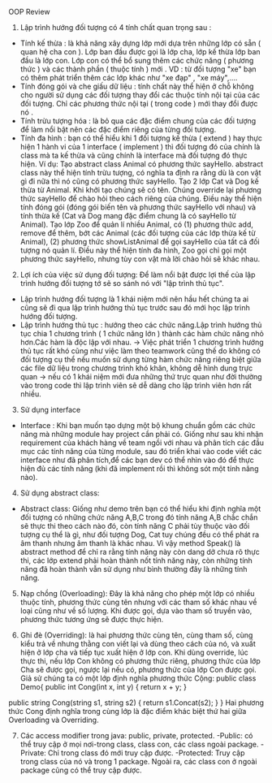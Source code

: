 OOP Review

1. Lập trình hướng đối tượng có 4 tính chất quan trọng sau :
- Tính kế thừa : là khả năng xây dựng lớp mới dựa trên những lớp có sẵn ( quan hệ cha con ). Lớp ban đầu được gọi là lớp cha, lớp kế thừa lớp ban đầu là lớp con. Lớp con có thể bổ sung thêm các chức năng ( phương thức ) và các thành phần ( thuộc tính ) mới .
VD : từ đối tượng "xe" bạn có thêm phát triển thêm các lớp khác như "xe đạp" , "xe máy",....
- Tính đóng gói và che giấu dữ liệu : tính chất này thể hiện ở chỗ không cho người sử dụng các đối tượng thay đổi các thuộc tính nội tại của các đối tượng. Chỉ các phương thức nội tại ( trong code ) mới thay đổi được nó . 
- Tính trừu tượng hóa : là bỏ qua các đặc điểm chung của các đối tượng để làm nổi bật nên các đặc điểm riêng của từng đối tượng.
-  Tính đa hình : bạn có thể hiểu khi 1 đối tượng kế thừa ( extend ) hay thực hiện 1 hành vi của 1 interface ( implement ) thì đối tượng đó của chính là class mà ta kế thừa và cũng chính là interface mà đối tượng đó thực hiện.
Ví dụ:
Tạo abstract class Animal có phương thức sayHello. abstract class này thể hiện tính trừu tượng, có nghĩa ta định ra rằng dù là con vật gì đi nữa thì nó cũng có phương thức sayHello.
Tạo 2 lớp Cat và Dog kế thừa từ Animal. Khi khởi tạo chúng sẽ có tên. Chúng override lại phương thức sayHello để chào hỏi theo cách riêng của chúng. Điều này thể hiện tính đóng gói (đóng gói biến tên và phương thức sayHello với nhau) và tính thừa kế (Cat và Dog mang đặc điểm chung là có sayHello từ Animal).
Tạo lớp Zoo để quản lí nhiều Animal, có (1) phương thức add, remove để thêm, bớt các Animal (các đối tượng của các lớp thừa kế từ Animal), (2) phương thức showListAnimal để gọi sayHello của tất cả đối tượng nó quản lí. Điều này thể hiện tính đa hình, Zoo gọi chỉ gọi một phương thức sayHello, nhưng tùy con vật mà lời chào hỏi sẽ khác nhau.

2. Lợi ích của việc sử dụng đối tượng:
Để làm nổi bật được lợi thế của lập trình hướng đối tượng tớ sẽ so sánh nó với "lập trình thủ tục".
- Lập trình hướng đối tượng là 1 khái niệm mới nên hầu hết chúng ta ai cũng sẽ đi qua lập trình hướng thủ tục trước sau đó mới học lập trình hướng đối tượng.
- Lập trình hướng thủ tục : hướng theo các chức năng.Lập trình hướng thủ tục chia 1 chương trình ( 1 chức năng lớn ) thành các hàm chức năng nhỏ hơn.Các hàm là độc lập với nhau.
-> Việc phát triển 1 chương trình hướng thủ tục rất khó cũng như việc làm theo teamwork cũng thế do không có đối tượng cụ thể nếu muốn sử dụng từng hàm chức năng riêng biệt giữa các file dữ liệu trong chương trình khó khăn, không dễ hình dung trực quan -> nếu có 1 khái niệm mới đưa những thứ trực quan như đời thường vào trong code thì lập trình viên sẽ dễ dàng cho lập trình viên hơn rất nhiều.

3. Sử dụng interface
- Interface : Khi bạn muốn tạo dựng một bộ khung chuẩn gồm các chức năng mà những module hay project cần phải có. Giống như sau khi nhận requirement của khách hàng về team ngồi với nhau và phân tích các đầu mục các tính năng của từng module, sau đó triển khai vào code viết các interface như đã phân tích,để các bạn dev có thể nhìn vào đó để thực hiện đủ các tính năng (khi đã implement rồi thì không sót một tính năng nào).

4. Sử dụng abstract class:
- Abstract class: Giống như demo trên bạn có thể hiểu khi định nghĩa một đối tượng có những chức năng A,B,C trong đó tính năng A,B chắc chắn sẽ thực thi theo cách nào đó, còn tính năng C phải tùy thuộc vào đối tượng cụ thể là gì, như đối tượng Dog, Cat tuy chúng đều có thể phát ra âm thanh nhưng âm thanh là khác nhau. Vì vậy method Speak() là abstract method để chỉ ra rằng tính năng này còn dang dở chưa rõ thực thi, các lớp extend phải hoàn thành nốt tính năng này, còn những tính năng đã hoàn thành vẫn sử dụng như bình thường đây là những tính năng.

5. Nạp chồng (Overloading): Đây là khả năng cho phép một lớp có nhiều thuộc tính, phương thức cùng tên nhưng với các tham số khác nhau về loại cũng như về số lượng. Khi được gọi, dựa vào tham số truyền vào, phương thức tương ứng sẽ được thực hiện.

6. Ghi đè (Overriding): là hai phương thức cùng tên, cùng tham số, cùng kiểu trả về nhưng thằng con viết lại và dùng theo cách của nó, và xuất hiện ở lớp cha và tiếp tục xuất hiện ở lớp con. Khi dùng override, lúc thực thi, nếu lớp Con không có phương thức riêng, phương thức của lớp Cha sẽ được gọi, ngược lại nếu có, phương thức của lớp Con được gọi.
Giả sử chúng ta có một lớp định nghĩa phương thức Cộng:
 public class Demo{
  public int Cong(int x, int y) {
    return x + y;
  }

  public string Cong(string s1, string s2) {
    return s1.Concat(s2);
  }
}
   Hai phương thức Cong định nghĩa trong cùng lớp là đặc điểm khác biệt thứ hai giữa Overloading và Overriding.

7. Các access modifier trong java: public, private, protected.
-Public: có thể truy cập ở mọi nơi-trong class, class con, các class ngoài package.
-Private: Chỉ trong class đó mới truy cập được.
-Protected: Truy cập trong class của nó và trong 1 package. Ngoài ra, các class con ở ngoài package cũng có thể truy cập được.
